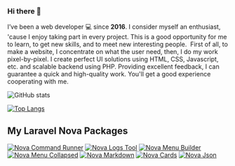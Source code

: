 ### Hi there 👋

I’ve been a web developer 💻 since **2016**. I consider myself an enthusiast, 'cause I enjoy taking part in every project. This is a good opportunity for me to learn, to get new skills, and to meet new interesting people.  First of all, to make a website, I concentrate on what the user need, then, I do my work pixel-by-pixel. I create perfect UI solutions using HTML, CSS, Javascript, etc. and scalable backend using PHP. Providing excellent feedback, I can guarantee a quick and high-quality work. You'll get a good experience cooperating with me.


<!--
**stepanenko3/stepanenko3** is a ✨ _special_ ✨ repository because its `README.md` (this file) appears on your GitHub profile.

Here are some ideas to get you started:

- 🔭 I’m currently working on ...
- 🌱 I’m currently learning ...
- 👯 I’m looking to collaborate on ...
- 🤔 I’m looking for help with ...
- 💬 Ask me about ...
- 📫 How to reach me: ...
- 😄 Pronouns: ...
- ⚡ Fun fact: ...
-->

![GitHub stats](https://github-readme-stats.vercel.app/api?username=stepanenko3&count_private=true&show_icons=true&theme=dark)

[![Top Langs](https://github-readme-stats.vercel.app/api/top-langs/?username=stepanenko3&layout=compact&theme=dark)](https://github.com/maloun96/github-readme-stats)

## My Laravel Nova Packages

[![Nova Command Runner](https://github-readme-stats.vercel.app/api/pin/?username=stepanenko3&repo=nova-command-runner)](https://github.com/stepanenko3/nova-command-runner)
[![Nova Logs Tool](https://github-readme-stats.vercel.app/api/pin/?username=stepanenko3&repo=nova-logs-tool)](https://github.com/stepanenko3/nova-logs-tool)
[![Nova Menu Builder](https://github-readme-stats.vercel.app/api/pin/?username=stepanenko3&repo=nova-menu-builder)](https://github.com/stepanenko3/nova-menu-builder)
[![Nova Menu Collapsed](https://github-readme-stats.vercel.app/api/pin/?username=stepanenko3&repo=nova-menu-collapsed)](https://github.com/stepanenko3/nova-menu-collapsed)
[![Nova Markdown](https://github-readme-stats.vercel.app/api/pin/?username=stepanenko3&repo=nova-markdown)](https://github.com/stepanenko3/nova-markdown)
[![Nova Cards](https://github-readme-stats.vercel.app/api/pin/?username=stepanenko3&repo=nova-cards)](https://github.com/stepanenko3/nova-cards)
[![Nova Json](https://github-readme-stats.vercel.app/api/pin/?username=stepanenko3&repo=nova-json)](https://github.com/stepanenko3/nova-json)
